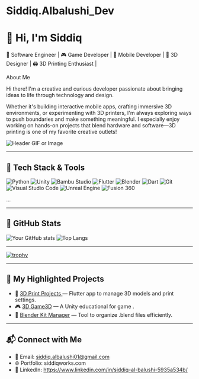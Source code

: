 # Siddiq.Albalushi_Dev
# 👋 Hi, I'm Siddiq
🎯 Software Engineer | 🎮 Game Developer | 📱 Mobile Developer | 🎨 3D Designer | 🖨️ 3D Printing Enthusiast |

About Me

Hi there! I'm a creative and curious developer passionate about bringing ideas to life through technology and design.

Whether it's building interactive mobile apps, crafting immersive 3D environments, or experimenting with 3D printers, I'm always exploring ways to push boundaries and make something meaningful. I especially enjoy working on hands-on projects that blend hardware and software—3D printing is one of my favorite creative outlets!


![Header GIF or Image](https://sdmntprwestus.oaiusercontent.com/files/00000000-20f8-6230-af3f-f35f6ac1f3f1/raw?se=2025-07-19T00%3A43%3A25Z&sp=r&sv=2024-08-04&sr=b&scid=34f6df0b-f6cd-545d-a862-bd642e0776ae&skoid=7399a3a4-0259-4d43-bcd6-a56ceeb4c28b&sktid=a48cca56-e6da-484e-a814-9c849652bcb3&skt=2025-07-18T16%3A57%3A20Z&ske=2025-07-19T16%3A57%3A20Z&sks=b&skv=2024-08-04&sig=Xqb22AoX1WNcPzS%2BYM5d%2BrZLOyEcLUPUeFu0VPHWk0U%3D)

---

## 🔧 Tech Stack & Tools
![Python](https://img.shields.io/badge/-Python-3776AB?style=flat&logo=python&logoColor=white)
![Unity](https://img.shields.io/badge/-Unity-000?style=flat&logo=unity)
![Bambu Studio](https://img.shields.io/badge/-Bambu%20Studio-000000?style=flat&logo=data:image/svg+xml;base64,[custom-logo-here])
![Flutter](https://img.shields.io/badge/-Flutter-02569B?style=flat&logo=flutter)
![Blender](https://img.shields.io/badge/-Blender-F5792A?style=flat&logo=blender&logoColor=white)
![Dart](https://img.shields.io/badge/-Dart-0175C2?style=flat&logo=dart&logoColor=white)
![Git](https://img.shields.io/badge/-Git-F05032?style=flat&logo=git&logoColor=white)
![Visual Studio Code](https://img.shields.io/badge/-VSCode-007ACC?style=flat&logo=visual-studio-code&logoColor=white)
![Unreal Engine](https://img.shields.io/badge/-Unreal%20Engine-313131?style=flat&logo=unrealengine&logoColor=white)
![Fusion 360](https://img.shields.io/badge/-Fusion%20360-F7B500?style=flat&logo=autodesk&logoColor=black)

...

---

## 🧠 GitHub Stats
![Your GitHub stats](https://github-readme-stats.vercel.app/api?username=SiddiqDev&show_icons=true&theme=github_dark)
![Top Langs](https://github-readme-stats.vercel.app/api/top-langs/?username=SiddiqDev&layout=compact&theme=github_dark)

---

[![trophy](https://github-profile-trophy.vercel.app/?username=YourUsername&theme=darkhub&margin-w=15&no-frame=true)](https://github.com/ryo-ma/github-profile-trophy)


---

## 🚀 My Highlighted Projects

- 🔭 [3D Print Projects ](https://github.com/siddiqo) — Flutter app to manage 3D models and print settings.
- 🎮 [3D Game3D](https://github.com/siddiqo) — A Unity educational for  game .
- 🧩 [Blender Kit Manager](https://github.com/siddiqo) — Tool to organize .blend files efficiently.


---

## 📬 Connect with Me

- 📧 Email: siddiq.albalushi01@gmail.com
- 🌐 Portfolio: siddiqworks.com
- 🧵 LinkedIn: https://www.linkedin.com/in/siddiq-al-balushi-5935a534b/



